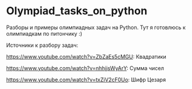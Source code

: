 # Olympiad_tasks_on_python
Разборы и примеры олимпиадных задач на Python.
 Тут я готовлюсь к олимпиадкам по питончику :)


Источники к разбору задач:

https://www.youtube.com/watch?v=ZbZaEs5cMGU: Квадратики

https://www.youtube.com/watch?v=nhhjjsWyArY: Сумма чисел

https://www.youtube.com/watch?v=txZiV2cF0Uo: Шифр Цезаря
